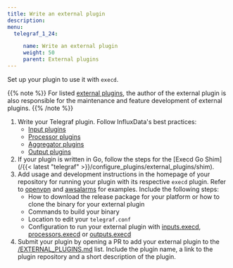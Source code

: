 ```yaml
---
title: Write an external plugin
description:
menu:
  telegraf_1_24:

     name: Write an external plugin
     weight: 50
     parent: External plugins
---
```

Set up your plugin to use it with `execd`.

{{% note %}}
For listed [external plugins](/EXTERNAL_PLUGINS.md), the author of the external plugin is also responsible for the maintenance
and feature development of external plugins.
{{% /note %}}

1. Write your Telegraf plugin. Follow InfluxData's best practices:
   - [Input plugins](https://github.com/influxdata/telegraf/blob/master/docs/INPUTS.md)
   - [Processor plugins](https://github.com/influxdata/telegraf/blob/master/docs/PROCESSORS.md)
   - [Aggregator plugins](https://github.com/influxdata/telegraf/blob/master/docs/AGGREGATORS.md)
   - [Output plugins](https://github.com/influxdata/telegraf/blob/master/docs/OUTPUTS.md)
2. If your plugin is written in Go, follow the steps for the [Execd Go Shim](/{{< latest "telegraf" >}}/configure_plugins/external_plugins/shim).
3. Add usage and development instructions in the homepage of your repository for running your plugin with its respective `execd` plugin. Refer to [openvpn](https://github.com/danielnelson/telegraf-execd-openvpn#usage) and [awsalarms](https://github.com/vipinvkmenon/awsalarms#installation) for examples.
Include the following steps:
     - How to download the release package for your platform or how to clone the binary for your external plugin
     - Commands to build your binary
     - Location to edit your `telegraf.conf`
     - Configuration to run your external plugin with [inputs.execd](https://github.com/influxdata/telegraf/blob/master/plugins/inputs/execd),
     [processors.execd](/plugins/processors/execd) or [outputs.execd](https://github.com/influxdata/telegraf/blob/master/plugins/outputs/execd)
4. Submit your plugin by opening a PR to add your external plugin to the [/EXTERNAL_PLUGINS.md](https://github.com/influxdata/telegraf/blob/master/EXTERNAL_PLUGINS.md) list. Include the plugin name, a link to the plugin repository and a short description of the plugin.
